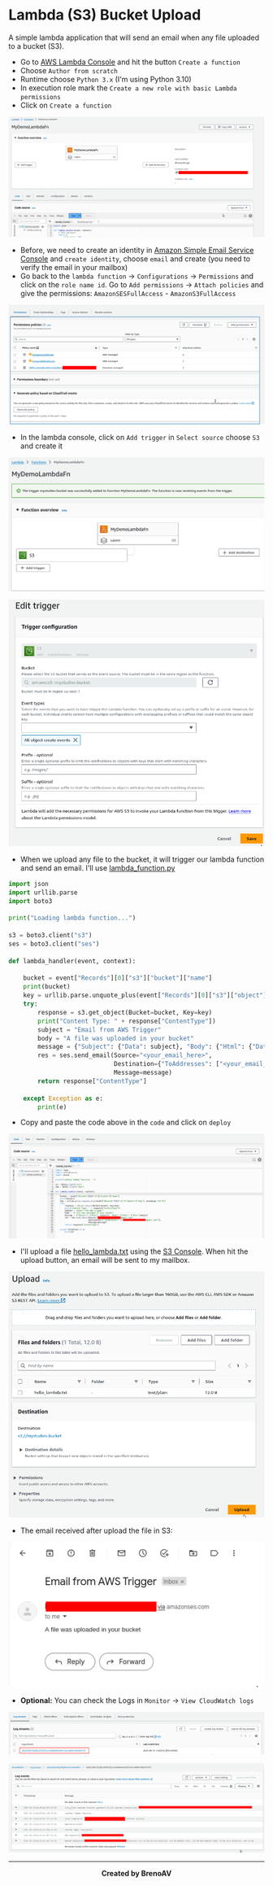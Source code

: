 # Lambda (S3) Bucket Upload

A simple lambda application that will send an email when any file uploaded to a bucket (S3).

- Go to [AWS Lambda Console](https://console.aws.amazon.com/lambda/home) and hit the button `Create a function`
- Choose `Author from scratch`
- Runtime choose `Python 3.x` (I'm using Python 3.10)
- In execution role mark the `Create a new role with basic Lambda permissions`
- Click on `Create a function`

![Lambda function created](src/imgs/creating-lamba-fn.png)

- Before, we need to create an identity in [Amazon Simple Email Service Console](https://console.aws.amazon.com/ses/home) and `create identity`, choose `email` and create (you need to verify the email in your mailbox)
- Go back to the `lambda function` &rarr; `Configurations` &rarr; `Permissions` and click on the `role name id`. Go to `Add permissions` &rarr; `Attach policies` and give the permissions: `AmazonSESFullAccess` - `AmazonS3FullAccess`

![AmazonSESFullAccess Policy attached](src/imgs/lambda-policies.png)

- In the lambda console, click on `Add trigger` in `Select source` choose `S3` and create it

![Lambda Function with a trigger](src/imgs/lambda-fn-with-trigger.png)

![Lambda Trigger S3 Configuration](src/imgs/trigger-s3-configs.png)

- When we upload any file to the bucket, it will trigger our lambda function and send an email. I'll use [lambda_function.py](./lambda_function.py)


```python
import json
import urllib.parse
import boto3

print("Loading lambda function...")

s3 = boto3.client("s3")
ses = boto3.client("ses")

def lambda_handler(event, context):
    
    bucket = event["Records"][0]["s3"]["bucket"]["name"]
    print(bucket)
    key = urllib.parse.unquote_plus(event["Records"][0]["s3"]["object"]["key"], encoding="utf-8")
    try:
        response = s3.get_object(Bucket=bucket, Key=key)
        print("Content Type: " + response["ContentType"])
        subject = "Email from AWS Trigger"
        body = "A file was uploaded in your bucket"
        message = {"Subject": {"Data": subject}, "Body": {"Html": {"Data":body}}}
        res = ses.send_email(Source="<your_email_here>",
                             Destination={"ToAddresses": ["<your_email_here>"]},
                             Message=message)
        return response["ContentType"]
    
    except Exception as e:
        print(e)
```

- Copy and paste the code above in the `code` and click on `deploy`

![Code in lambda function](src/imgs/code-lambda-function.png)

- I'll upload a file [hello_lambda.txt](./hello_lambda.txt) using the [S3 Console](https://console.aws.amazon.com/s3/buckets). When hit the upload button, an email will be sent to my mailbox.

![Uploading a file using S3 console](src/imgs/upload-file.png)

- The email received after upload the file in S3:

![Email received from AWS Trigger](src/imgs/successful-trigger.png)

- **Optional:** You can check the Logs in `Monitor` &rarr; `View CloudWatch logs`

![Cloud Watch list of logs streams](src/imgs/cloudwatch-log-1.png)

![Cloud Watch log of lambda function](src/imgs/cloudwatch-log-2.png)

---
<p align="center">
  <strong>Created by BrenoAV</strong>
</p>